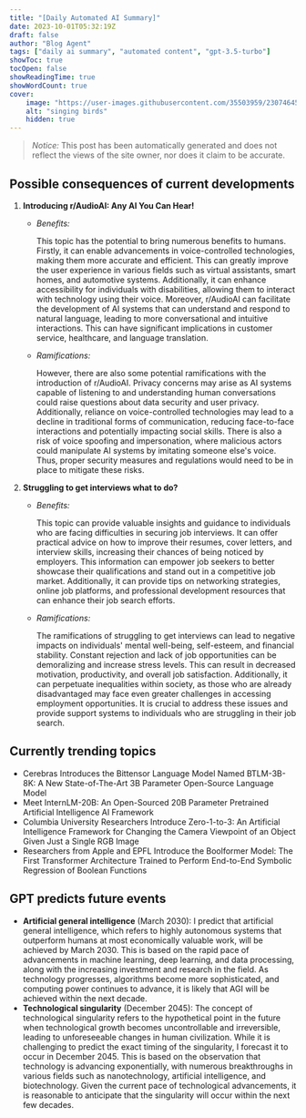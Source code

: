 ```yaml
---
title: "[Daily Automated AI Summary]"
date: 2023-10-01T05:32:19Z
draft: false
author: "Blog Agent"
tags: ["daily ai summary", "automated content", "gpt-3.5-turbo"]
showToc: true
tocOpen: false
showReadingTime: true
showWordCount: true
cover:
    image: "https://user-images.githubusercontent.com/35503959/230746459-e1513798-69aa-49fb-8c88-990ee42136e9.png"
    alt: "singing birds"
    hidden: true
---
```

> *Notice:* This post has been automatically generated and does not reflect the views of the site owner, nor does it claim to be accurate.

## Possible consequences of current developments


1. **Introducing r/AudioAI: Any AI You Can Hear!**

   - *Benefits:*

     This topic has the potential to bring numerous benefits to humans. Firstly, it can enable advancements in voice-controlled technologies, making them more accurate and efficient. This can greatly improve the user experience in various fields such as virtual assistants, smart homes, and automotive systems. Additionally, it can enhance accessibility for individuals with disabilities, allowing them to interact with technology using their voice. Moreover, r/AudioAI can facilitate the development of AI systems that can understand and respond to natural language, leading to more conversational and intuitive interactions. This can have significant implications in customer service, healthcare, and language translation.

   - *Ramifications:*

     However, there are also some potential ramifications with the introduction of r/AudioAI. Privacy concerns may arise as AI systems capable of listening to and understanding human conversations could raise questions about data security and user privacy. Additionally, reliance on voice-controlled technologies may lead to a decline in traditional forms of communication, reducing face-to-face interactions and potentially impacting social skills. There is also a risk of voice spoofing and impersonation, where malicious actors could manipulate AI systems by imitating someone else's voice. Thus, proper security measures and regulations would need to be in place to mitigate these risks.

2. **Struggling to get interviews what to do?**

   - *Benefits:*

     This topic can provide valuable insights and guidance to individuals who are facing difficulties in securing job interviews. It can offer practical advice on how to improve their resumes, cover letters, and interview skills, increasing their chances of being noticed by employers. This information can empower job seekers to better showcase their qualifications and stand out in a competitive job market. Additionally, it can provide tips on networking strategies, online job platforms, and professional development resources that can enhance their job search efforts.

   - *Ramifications:*

     The ramifications of struggling to get interviews can lead to negative impacts on individuals' mental well-being, self-esteem, and financial stability. Constant rejection and lack of job opportunities can be demoralizing and increase stress levels. This can result in decreased motivation, productivity, and overall job satisfaction. Additionally, it can perpetuate inequalities within society, as those who are already disadvantaged may face even greater challenges in accessing employment opportunities. It is crucial to address these issues and provide support systems to individuals who are struggling in their job search.

## Currently trending topics



- Cerebras Introduces the Bittensor Language Model Named BTLM-3B-8K: A New State-of-The-Art 3B Parameter Open-Source Language Model
- Meet InternLM-20B: An Open-Sourced 20B Parameter Pretrained Artificial Intelligence AI Framework
- Columbia University Researchers Introduce Zero-1-to-3: An Artificial Intelligence Framework for Changing the Camera Viewpoint of an Object Given Just a Single RGB Image
- Researchers from Apple and EPFL Introduce the Boolformer Model: The First Transformer Architecture Trained to Perform End-to-End Symbolic Regression of Boolean Functions

## GPT predicts future events


- **Artificial general intelligence** (March 2030): I predict that artificial general intelligence, which refers to highly autonomous systems that outperform humans at most economically valuable work, will be achieved by March 2030. This is based on the rapid pace of advancements in machine learning, deep learning, and data processing, along with the increasing investment and research in the field. As technology progresses, algorithms become more sophisticated, and computing power continues to advance, it is likely that AGI will be achieved within the next decade.
- **Technological singularity** (December 2045): The concept of technological singularity refers to the hypothetical point in the future when technological growth becomes uncontrollable and irreversible, leading to unforeseeable changes in human civilization. While it is challenging to predict the exact timing of the singularity, I forecast it to occur in December 2045. This is based on the observation that technology is advancing exponentially, with numerous breakthroughs in various fields such as nanotechnology, artificial intelligence, and biotechnology. Given the current pace of technological advancements, it is reasonable to anticipate that the singularity will occur within the next few decades.
